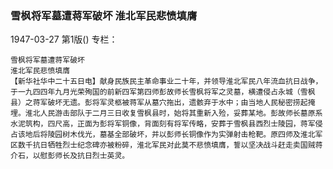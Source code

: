 ### 雪枫将军墓遭蒋军破坏  淮北军民悲愤填膺

1947-03-27
第1版()
专栏：

    雪枫将军墓遭蒋军破坏
    淮北军民悲愤填膺
    【新华社华中二十五日电】献身民族民主革命事业二十年，并领导淮北军民八年流血抗日战争，于一九四四年九月光荣殉国的前新四军第四师彭故师长雪枫将军之灵墓，横遭侵占永城（雪枫县）之蒋军破坏无遗。彭将军灵柩被蒋军从墓穴拖出，遗骸弃于水中；由当地人民秘密捞起掩埋。淮北人民游击部队于二月三日收复雪枫县时，始将其重新入殓，妥葬某地。彭故师长墓原系水泥筑构，四尺高，正面为彭将军铜像，背面刻有将军传略，安葬于雪枫县西烈士陵园，蒋军侵占该地后将陵园树木伐光，墓基全部破坏，并以彭师长铜像作为实弹射击枪靶。原四师及淮北军区数千抗日牺牲烈士纪念碑亦被粉碎，淮北军民对此莫不悲愤填膺，誓以坚决战斗赶走卖国贼蒋介石，以慰彭师长及抗日烈士英灵。
